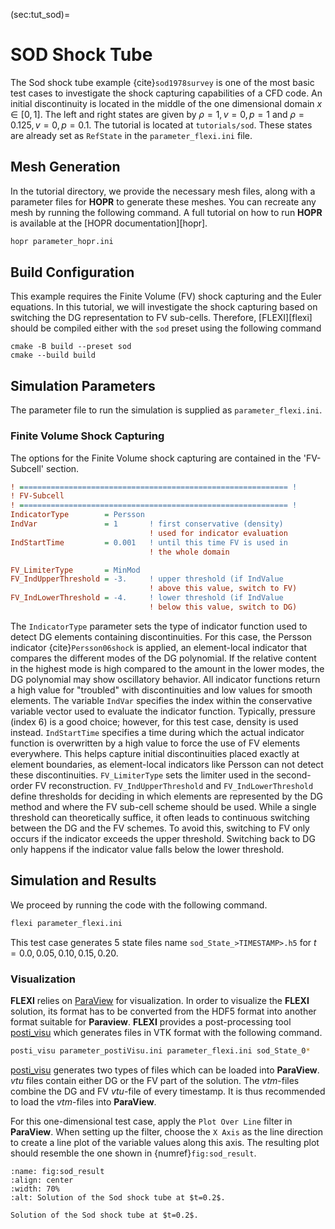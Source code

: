 (sec:tut_sod)=
# SOD Shock Tube
The Sod shock tube example {cite}`sod1978survey` is one of the most basic test cases to investigate the shock capturing capabilities of a CFD code. An initial discontinuity is located in the middle of the one dimensional domain $x \in [0,1]$. The left and right states are given by $\rho=1, v=0, p=1$ and $\rho=0.125, v=0, p=0.1$. The tutorial is located at `tutorials/sod`. These states are already set as ``RefState`` in the `parameter_flexi.ini` file.

## Mesh Generation
In the tutorial directory, we provide the necessary mesh files, along with a parameter files for **HOPR** to generate these meshes. You can recreate any mesh by running the following command. A full tutorial on how to run **HOPR** is available at the [HOPR documentation][hopr].
```bash
hopr parameter_hopr.ini
```

## Build Configuration
This example requires the Finite Volume (FV) shock capturing and the Euler equations. In this tutorial, we will investigate the shock capturing based on switching the DG representation to FV sub-cells. 
Therefore, [FLEXI][flexi] should be compiled either with the `sod` preset using the following command

```{code-block} bash
cmake -B build --preset sod
cmake --build build
```

## Simulation Parameters
The parameter file to run the simulation is supplied as `parameter_flexi.ini`. 

### Finite Volume Shock Capturing
The options for the Finite Volume shock capturing are contained in the 'FV-Subcell' section.

```ini
! ============================================================ !
! FV-Subcell
! ============================================================ !
IndicatorType        = Persson
IndVar               = 1       ! first conservative (density) 
                               ! used for indicator evaluation
IndStartTime         = 0.001   ! until this time FV is used in 
                               ! the whole domain

FV_LimiterType       = MinMod
FV_IndUpperThreshold = -3.     ! upper threshold (if IndValue 
                               ! above this value, switch to FV)
FV_IndLowerThreshold = -4.     ! lower threshold (if IndValue 
                               ! below this value, switch to DG)
```

The `IndicatorType` parameter sets the type of indicator function used to detect DG elements containing discontinuities. For this case, the Persson indicator {cite}`Persson06shock` is applied, an element-local indicator that compares the different modes of the DG polynomial. If the relative content in the highest mode is high compared to the amount in the lower modes, the DG polynomial may show oscillatory behavior. All indicator functions return a high value for "troubled" with discontinuities and low values for smooth elements. The variable `IndVar` specifies the index within the conservative variable vector used to evaluate the indicator function. Typically, pressure (index 6) is a good choice; however, for this test case, density is used instead. `IndStartTime` specifies a time during which the actual indicator function is overwritten by a high value to force the use of FV elements everywhere. This helps capture initial discontinuities placed exactly at element boundaries, as element-local indicators like Persson can not detect these discontinuities. `FV_LimiterType` sets the limiter used in the second-order FV reconstruction. `FV_IndUpperThreshold` and `FV_IndLowerThreshold` define thresholds for deciding in which elements are represented by the DG method and where the FV sub-cell scheme should be used. While a single threshold can theoretically suffice, it often leads to continuous switching between the DG and the FV schemes. To avoid this, switching to FV only occurs if the indicator exceeds the upper threshold. Switching back to DG only happens if the indicator value falls below the lower threshold.

## Simulation and Results
We proceed by running the code with the following command.
```bash
flexi parameter_flexi.ini
```
This test case generates $5$ state files name `sod_State_>TIMESTAMP>.h5` for $t=0.0, 0.05, 0.10, 0.15, 0.20$. 

### Visualization
**FLEXI** relies on [ParaView](https://www.paraview.org) for visualization. In order to visualize the **FLEXI** solution, its format has to be converted from the HDF5 format into another format suitable for **Paraview**. **FLEXI** provides a post-processing tool [posti_visu](tools-visualization) which generates files in VTK format with the following command.
```bash
posti_visu parameter_postiVisu.ini parameter_flexi.ini sod_State_0*
```
[posti_visu](tools-visualization) generates two types of files which can be loaded into **ParaView**. *vtu* files contain either DG or the FV part of the solution. The *vtm*-files combine the DG and FV *vtu*-file of every timestamp. It is thus recommended to load the *vtm*-files into **ParaView**.

For this one-dimensional test case, apply the `Plot Over Line` filter in **ParaView**. When setting up the filter, choose the `X Axis` as the line direction to create a line plot of the variable values along this axis. The resulting plot should resemble the one shown in {numref}`fig:sod_result`.

```{figure} ./figures/sod_paraview_visualization.jpg
:name: fig:sod_result
:align: center
:width: 70%
:alt: Solution of the Sod shock tube at $t=0.2$.

Solution of the Sod shock tube at $t=0.2$.
```
